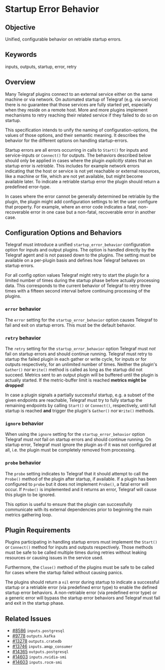 # Startup Error Behavior

## Objective

Unified, configurable behavior on retriable startup errors.

## Keywords

inputs, outputs, startup, error, retry

## Overview

Many Telegraf plugins connect to an external service either on the same machine
or via network. On automated startup of Telegraf (e.g. via service) there is no
guarantee that those services are fully started yet, especially when they reside
on a remote host. More and more plugins implement mechanisms to retry reaching
their related service if they failed to do so on startup.

This specification intends to unify the naming of configuration-options, the
values of those options, and their semantic meaning. It describes the behavior
for the different options on handling startup-errors.

Startup errors are all errors occurring in calls to `Start()` for inputs and
service-inputs or `Connect()` for outputs. The behaviors described below
should only be applied in cases where the plugin *explicitly* states that an
startup error is *retriable*. This includes for example network errors
indicating that the host or service is not yet reachable or external
resources, like a machine or file, which are not yet available, but might become
available later. To indicate a retriable startup error the plugin should return
a predefined error-type.

In cases where the error cannot be generally determined be retriable by
the plugin, the plugin might add configuration settings to let the user
configure that property. For example, where an error code indicates a fatal,
non-recoverable error in one case but a non-fatal, recoverable error in another
case.

## Configuration Options and Behaviors

Telegraf must introduce a unified `startup_error_behavior` configuration option
for inputs and output plugins. The option is handled directly by the Telegraf
agent and is not passed down to the plugins. The setting must be available on a
per-plugin basis and defines how Telegraf behaves on startup errors.

For all config option values Telegraf might retry to start the plugin for a
limited number of times during the startup phase before actually processing
data. This corresponds to the current behavior of Telegraf to retry three times
with a fifteen second interval before continuing processing of the plugins.

### `error` behavior

The `error` setting for the `startup_error_behavior` option causes Telegraf to
fail and exit on startup errors. This must be the default behavior.

### `retry` behavior

The `retry` setting for the `startup_error_behavior` option Telegraf must *not*
fail on startup errors and should continue running. Telegraf must retry to
startup the failed plugin in each gather or write cycle, for inputs or for
outputs respectively, for an unlimited number of times. Neither the
plugin's `Gather()` nor `Write()` method is called as long as the startup did
not succeed. Metrics sent to an output plugin will be buffered until the plugin
is actually started. If the metric-buffer limit is reached **metrics might be
dropped**!

In case a plugin signals a partially successful startup, e.g. a subset of the
given endpoints are reachable, Telegraf must try to fully startup the remaining
endpoints by calling `Start()` or `Connect()`, respectively, until full startup
is reached **and** trigger the plugin's `Gather()` nor `Write()` methods.

### `ignore` behavior

When using the `ignore` setting for the `startup_error_behavior` option Telegraf
must *not* fail on startup errors and should continue running. On startup error,
Telegraf must ignore the plugin as-if it was not configured at all, i.e. the
plugin must be completely removed from processing.

### `probe` behavior

The `probe` setting indicates to Telegraf that it should attempt to call the 
`Probe()` method of the plugin after startup, if available. If a plugin has been
configured to `probe` but it does not implement `Probe()`, a fatal error will
occur. If `Probe()` is implemented and it returns an error, Telegraf will cause 
this plugin to be ignored. 

This option is useful to ensure that the plugin can successfully communicate
with its external dependencies prior to beginning the main metrics gathering
loop.

## Plugin Requirements

Plugins participating in handling startup errors must implement the `Start()`
or `Connect()` method for inputs and outputs respectively. Those methods must be
safe to be called multiple times during retries without leaking resources or
causing issues in the service used.

Furthermore, the `Close()` method of the plugins must be safe to be called for
cases where the startup failed without causing panics.

The plugins should return a `nil` error during startup to indicate a successful
startup or a retriable error (via predefined error type) to enable the defined
startup error behaviors. A non-retriable error (via predefined error type) or
a generic error will bypass the startup error behaviors and Telegraf must fail
and exit in the startup phase.

## Related Issues

- [#8586](https://github.com/influxdata/telegraf/issues/8586) `inputs.postgresql`
- [#9778](https://github.com/influxdata/telegraf/issues/9778) `outputs.kafka`
- [#13278](https://github.com/influxdata/telegraf/issues/13278) `outputs.cratedb`
- [#13746](https://github.com/influxdata/telegraf/issues/13746) `inputs.amqp_consumer`
- [#14365](https://github.com/influxdata/telegraf/issues/14365) `outputs.postgresql`
- [#14603](https://github.com/influxdata/telegraf/issues/14603) `inputs.nvidia-smi`
- [#14603](https://github.com/influxdata/telegraf/issues/14603) `inputs.rocm-smi`
